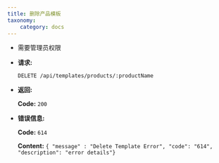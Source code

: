 ```yaml
---
title: 删除产品模板
taxonomy:
    category: docs
---
```


- 需要管理员权限

* **请求:**

    `DELETE /api/templates/products/:productName`


* **返回:**

	**Code:** `200`

* **错误信息:**

	**Code:** `614`
  	
  	**Content:** `{ "message" : "Delete Template Error", "code": "614", "description": "error details"}`